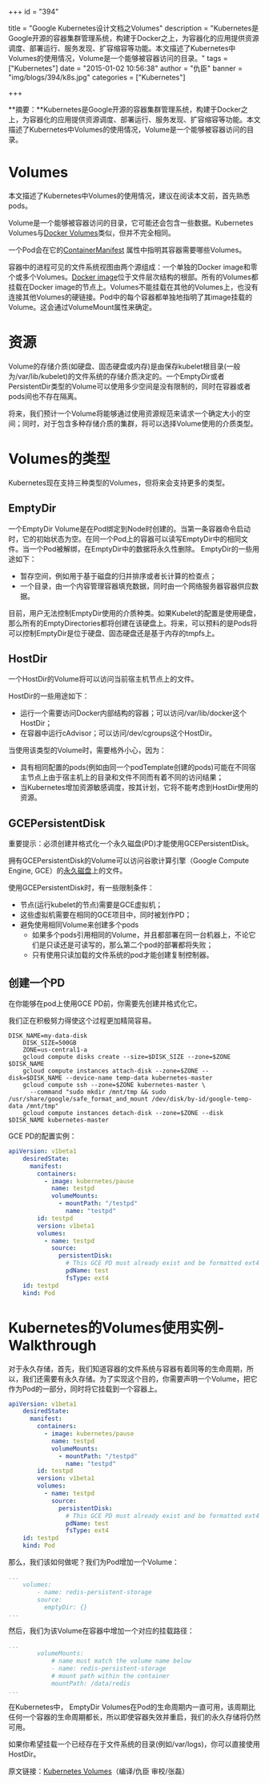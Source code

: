 +++
id = "394"

title = "Google Kubernetes设计文档之Volumes"
description = "Kubernetes是Google开源的容器集群管理系统，构建于Docker之上，为容器化的应用提供资源调度、部署运行、服务发现、扩容缩容等功能。本文描述了Kubernetes中Volumes的使用情况，Volume是一个能够被容器访问的目录。"
tags = ["Kubernetes"]
date = "2015-01-02 10:56:38"
author = "仇臣"
banner = "img/blogs/394/k8s.jpg"
categories = ["Kubernetes"]

+++

**摘要：**Kubernetes是Google开源的容器集群管理系统，构建于Docker之上，为容器化的应用提供资源调度、部署运行、服务发现、扩容缩容等功能。本文描述了Kubernetes中Volumes的使用情况，Volume是一个能够被容器访问的目录。


**Volumes**
===========

本文描述了Kubernetes中Volumes的使用情况，建议在阅读本文前，首先熟悉pods。 

Volume是一个能够被容器访问的目录，它可能还会包含一些数据。Kubernetes Volumes与[Docker Volumes](https://docs.docker.com/userguide/dockervolumes/)类似，但并不完全相同。 

一个Pod会在它的[ContainerManifest](https://developers.google.com/compute/docs/containers/container_vms#container_manifest) 属性中指明其容器需要哪些Volumes。 

容器中的进程可见的文件系统视图由两个源组成：一个单独的Docker image和零个或多个Volumes。[Docker image](https://docs.docker.com/userguide/dockerimages/)位于文件层次结构的根部。所有的Volumes都挂载在Docker image的节点上。Volumes不能挂载在其他的Volumes上，也没有连接其他Volumes的硬链接。Pod中的每个容器都单独地指明了其image挂载的Volume。这会通过VolumeMount属性来确定。

**资源**
======

Volume的存储介质(如硬盘、固态硬盘或内存)是由保存kubelet根目录(一般为/var/lib/kubelet)的文件系统的存储介质决定的。一个EmptyDir或者PersistentDir类型的Volume可以使用多少空间是没有限制的，同时在容器或者pods间也不存在隔离。 

将来，我们预计一个Volume将能够通过使用资源规范来请求一个确定大小的空间；同时，对于包含多种存储介质的集群，将可以选择Volume使用的介质类型。

**Volumes的类型**
==============

Kubernetes现在支持三种类型的Volumes，但将来会支持更多的类型。

**EmptyDir**
------------

一个EmptyDir Volume是在Pod绑定到Node时创建的。当第一条容器命令启动时，它的初始状态为空。在同一个Pod上的容器可以读写EmptyDir中的相同文件。当一个Pod被解绑，在EmptyDir中的数据将永久性删除。 EmptyDir的一些用途如下：

*   暂存空间，例如用于基于磁盘的归并排序或者长计算的检查点；
*   一个目录，由一个内容管理容器填充数据，同时由一个网络服务器容器供应数据。

目前，用户无法控制EmptyDir使用的介质种类。如果Kubelet的配置是使用硬盘，那么所有的EmptyDirectories都将创建在该硬盘上。将来，可以预料的是Pods将可以控制EmptyDir是位于硬盘、固态硬盘还是基于内存的tmpfs上。

**HostDir**
-----------

一个HostDir的Volume将可以访问当前宿主机节点上的文件。 

HostDir的一些用途如下：

*   运行一个需要访问Docker内部结构的容器；可以访问/var/lib/docker这个HostDir；
*   在容器中运行cAdvisor；可以访问/dev/cgroups这个HostDir。

当使用该类型的Volume时，需要格外小心，因为：

*   具有相同配置的pods(例如由同一个podTemplate创建的pods)可能在不同宿主节点上由于宿主机上的目录和文件不同而有着不同的访问结果；
*   当Kubernetes增加资源敏感调度，按其计划，它将不能考虑到HostDir使用的资源。

**GCEPersistentDisk**
---------------------

重要提示：必须创建并格式化一个永久磁盘(PD)才能使用GCEPersistentDisk。 

拥有GCEPersistentDisk的Volume可以访问谷歌计算引擎（Google Compute Engine, GCE）的[永久磁盘](http://cloud.google.com/compute/docs/disks)上的文件。 

使用GCEPersistentDisk时，有一些限制条件：

*   节点(运行kubelet的节点)需要是GCE虚拟机；
*   这些虚拟机需要在相同的GCE项目中，同时被划作PD；
*   避免使用相同Volume来创建多个pods
    *   如果多个pods引用相同的Volume，并且都部署在同一台机器上，不论它们是只读还是可读写的，那么第二个pod的部署都将失败；
    *   只有使用只读加载的文件系统的pod才能创建复制控制器。

**创建一个PD**
----------

在你能够在pod上使用GCE PD前，你需要先创建并格式化它。 

我们正在积极努力得使这个过程更加精简容易。

```shell
DISK_NAME=my-data-disk
    DISK_SIZE=500GB
    ZONE=us-central1-a
    gcloud compute disks create --size=$DISK_SIZE --zone=$ZONE $DISK_NAME
    gcloud compute instances attach-disk --zone=$ZONE --disk=$DISK_NAME --device-name temp-data kubernetes-master
    gcloud compute ssh --zone=$ZONE kubernetes-master \
      --command "sudo mkdir /mnt/tmp && sudo /usr/share/google/safe_format_and_mount /dev/disk/by-id/google-temp-data /mnt/tmp"
    gcloud compute instances detach-disk --zone=$ZONE --disk $DISK_NAME kubernetes-master
```

GCE PD的配置实例：

```yaml
apiVersion: v1beta1
    desiredState:
      manifest:
        containers:
          - image: kubernetes/pause
            name: testpd
            volumeMounts:
              - mountPath: "/testpd"
                name: "testpd"
        id: testpd
        version: v1beta1
        volumes:
          - name: testpd
            source:
              persistentDisk:
                # This GCE PD must already exist and be formatted ext4
                pdName: test
                fsType: ext4
    id: testpd
    kind: Pod
```

**Kubernetes的Volumes使用实例-Walkthrough**
======================================

对于永久存储，首先，我们知道容器的文件系统与容器有着同等的生命周期，所以，我们还需要有永久存储。为了实现这个目的，你需要声明一个Volume，把它作为Pod的一部分，同时将它挂载到一个容器上。

```yaml
apiVersion: v1beta1
    desiredState:
      manifest:
        containers:
          - image: kubernetes/pause
            name: testpd
            volumeMounts:
              - mountPath: "/testpd"
                name: "testpd"
        id: testpd
        version: v1beta1
        volumes:
          - name: testpd
            source:
              persistentDisk:
                # This GCE PD must already exist and be formatted ext4
                pdName: test
                fsType: ext4
    id: testpd
    kind: Pod
```

那么，我们该如何做呢？我们为Pod增加一个Volume：

```yaml
...
    volumes:
      	- name: redis-persistent-storage
        source:
          emptyDir: {}
...
```

然后，我们为该Volume在容器中增加一个对应的挂载路径：

```yaml
...
        volumeMounts:
            # name must match the volume name below
          	- name: redis-persistent-storage
            # mount path within the container
            mountPath: /data/redis
...
```

在Kubernetes中， EmptyDir Volumes在Pod的生命周期内一直可用，该周期比任何一个容器的生命周期都长，所以即使容器失效并重启，我们的永久存储将仍然可用。 

如果你希望挂载一个已经存在于文件系统的目录(例如/var/logs)，你可以直接使用HostDir。 

原文链接：[Kubernetes Volumes](https://github.com/GoogleCloudPlatform/kubernetes/blob/master/docs/volumes.md)（编译/仇臣 审校/张磊）